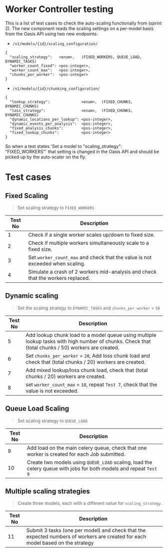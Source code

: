 Worker Controller testing 
=========================

This is a list of test cases to check the auto-scaling functionally from (sprint 2). 
The new component reads the scaling settings on a per-model basis from the Oasis API using two new endpoints: 

* `/v1/models/{id}/scaling_configuration/`
```
{
  "scaling_strategy":   <enum>,   (FIXED_WORKERS, QUEUE_LOAD, DYNAMIC_TASKS)
  "worker_count_fixed": <pos-integer>,
  "worker_count_max":   <pos-integer>,
  "chunks_per_worker":  <pos-integer>
}
```


* `/v1/models/{id}/chunking_configuration/`
```
{
  "lookup_strategy":              <enum>,  (FIXED_CHUNKS, DYNAMIC_CHUNKS)
  "loss_strategy":                <enum>,  (FIXED_CHUNKS, DYNAMIC_CHUNKS)
  "dynamic_locations_per_lookup": <pos-integer>,
  "dynamic_events_per_analysis":  <pos-integer>,
  "fixed_analysis_chunks":        <pos-integer>,
  "fixed_lookup_chunks":          <pos-integer>
}
```


So when a test states 'Set a model to "scaling_strategy": "FIXED_WORKERS"' that setting is changed in the Oasis API and should be picked up by the auto-scaler on the fly. 


# Test cases 

## Fixed Scaling

> Set scaling strategy to `FIXED_WORKERS`

| Test No  | Description  |
|---|---|
| 1 | Check if a single worker scales up/down to fixed size. |
| 2 | Check if multiple workers simultaneously scale to a fixed size. |
| 3 | Set `worker_count_max` and check that the value is not exceeded when scaling. |
| 4 | Simulate a crash of 2 workers mid-analysis and check that the workers replaced.  |


## Dynamic scaling 

> Set the scaling strategy to `DYNAMIC_TASKS` and `chunks_per_worker` = `50`


| Test No  | Description  |
|---|---|
| 5 | Add lookup chunk load to a model queue using multiple lookup tasks with high number of chunks. Check that (total chunks / 50) workers are created.  |
| 6 | Set `chunks_per_worker` = `20`,  Add loss chunk load and check that (total chunks / 20) workers are created. |
| 7 | Add mixed lookup/loss chunk load,  check that (total chunks / 20) workers are created.  |
| 8 | set `worker_count_max` = `10`, repeat `Test 7`, check that the value is not exceeded. |


## Queue Load Scaling

> Set scaling strategy to `QUEUE_LOAD`

| Test No  | Description  |
|---|---|
| 9 | Add load on the main celery queue, check that one worker is created for each Job submitted. |
| 10 | Create two models using `QUEUE_LOAD` scaling, load the celery queue with jobs for both models and repeat `Test 9` |


## Multiple scaling strategies 

> Create three models, each with a different value for `scaling_strategy`. 

| Test No  | Description  |
|---|---|
| 11  | Submit 3 tasks (one per model) and check that the expected numbers of workers are created for each model based on the strategy  |
